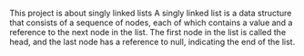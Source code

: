 This project is about singly linked lists
A singly linked list is a data structure that consists of a sequence of nodes, each of which contains a value and a reference to the next node in the list. The first node in the list is called the head, and the last node has a reference to null, indicating the end of the list.
